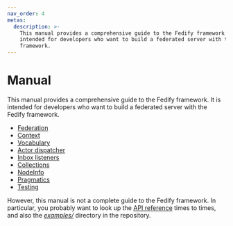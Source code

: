 ```yaml
---
nav_order: 4
metas:
  description: >-
    This manual provides a comprehensive guide to the Fedify framework.  It is
    intended for developers who want to build a federated server with the Fedify
    framework.
---
```


Manual
======

This manual provides a comprehensive guide to the Fedify framework.  It is
intended for developers who want to build a federated server with the Fedify
framework.

 -  [Federation](./manual/federation.md)
 -  [Context](./manual/context.md)
 -  [Vocabulary](./manual/vocab.md)
 -  [Actor dispatcher](./manual/actor.md)
 -  [Inbox listeners](./manual/inbox.md)
 -  [Collections](./manual/collections.md)
 -  [NodeInfo](./manual/nodeinfo.md)
 -  [Pragmatics](./manual/pragmatics.md)
 -  [Testing](./manual/test.md)

However, this manual is not a complete guide to the Fedify framework.
In particular, you probably want to look up the [API reference] times to times,
and also the [*examples/*] directory in the repository.

[API reference]: https://jsr.io/@fedify/fedify/doc
[*examples/*]: https://github.com/dahlia/fedify/tree/main/examples
